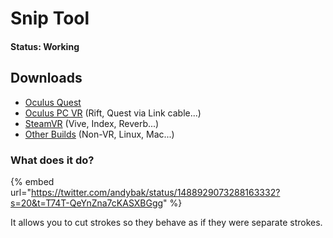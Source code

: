 # Snip Tool

#### Status: Working

## Downloads

* [Oculus Quest](https://nightly.link/IxxyXR/open-brush/workflows/build/features%2Fmodifier-tools/Oculus%20Quest%20Experimental.zip)
* [Oculus PC VR](https://nightly.link/IxxyXR/open-brush/workflows/build/features%2Fmodifier-tools/Windows%20Rift%20Experimental.zip) (Rift, Quest via Link cable...)
* [SteamVR](https://nightly.link/IxxyXR/open-brush/workflows/build/features%2Fmodifier-tools/Windows%20SteamVR%20Experimental.zip) (Vive, Index, Reverb...)
* [Other Builds](https://nightly.link/IxxyXR/open-brush/workflows/build/features%2Fmodifier-tools) (Non-VR, Linux, Mac...)

### What does it do?

{% embed url="https://twitter.com/andybak/status/1488929073288163332?s=20&t=T74T-QeYnZna7cKASXBGgg" %}

It allows you to cut strokes so they behave as if they were separate strokes.
